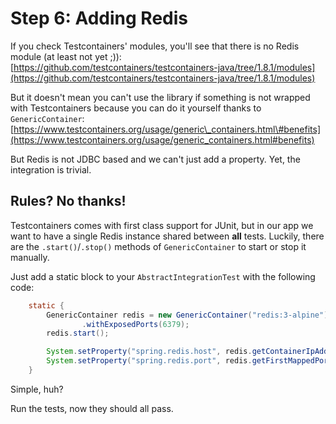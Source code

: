 # Step 6: Adding Redis

If you check Testcontainers' modules, you'll see that there is no Redis module \(at least not yet ;\)\): [https://github.com/testcontainers/testcontainers-java/tree/1.8.1/modules](https://github.com/testcontainers/testcontainers-java/tree/1.8.1/modules)

But it doesn't mean you can't use the library if something is not wrapped with Testcontainers because you can do it yourself thanks to `GenericContainer`:  
[https://www.testcontainers.org/usage/generic\_containers.html\#benefits](https://www.testcontainers.org/usage/generic_containers.html#benefits)

But Redis is not JDBC based and we can't just add a property. Yet, the integration is trivial.

## Rules? No thanks!

Testcontainers comes with first class support for JUnit, but in our app we want to have a single Redis instance shared between **all** tests. Luckily, there are the `.start()`/`.stop()` methods of `GenericContainer` to start or stop it manually.

Just add a static block to your `AbstractIntegrationTest` with the following code:

```java
    static {
        GenericContainer redis = new GenericContainer("redis:3-alpine")
                .withExposedPorts(6379);
        redis.start();

        System.setProperty("spring.redis.host", redis.getContainerIpAddress());
        System.setProperty("spring.redis.port", redis.getFirstMappedPort() + "");
    }
```

Simple, huh?

Run the tests, now they should all pass.

